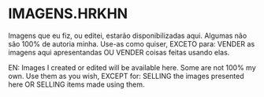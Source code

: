 # IMAGENS.HRKHN

Imagens que eu fiz, ou editei, estarão disponibilizadas aqui. Algumas não são 100% de autoria minha. 
Use-as como quiser, EXCETO para: VENDER as imagens aqui apresentandas OU VENDER coisas feitas usando elas.

EN: Images I created or edited will be available here. Some are not 100% my own.
Use them as you wish, EXCEPT for: SELLING the images presented here OR SELLING items made using them.
